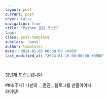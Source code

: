```yaml
---
layout: post
current: post
cover: false
navigation: true
title: "Python 관련 포스트"
tags: 
class: post-template
subclass: 'post'
author: tomataler
date: "2024-01-09 00:00:00 +0900"
last_modified_at: "2024-01-19 00:00:00 +0900"

---
```


첫번재 포스트입니다.

##소주제1
나만의 __먼진__블로그를 만들어야지.<br/>
화이팅!!